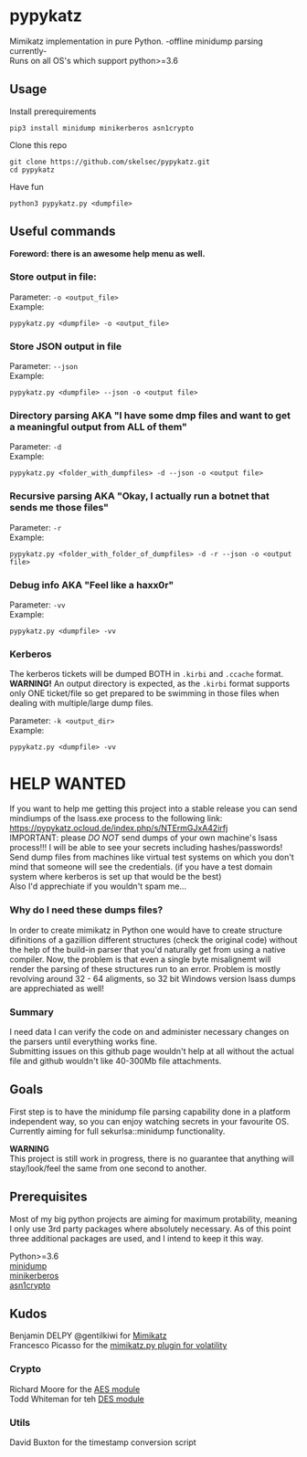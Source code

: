 # pypykatz
Mimikatz implementation in pure Python. -offline minidump parsing currently-  
Runs on all OS's which support python>=3.6

## Usage
Install prerequirements
```
pip3 install minidump minikerberos asn1crypto
```
Clone this repo
```
git clone https://github.com/skelsec/pypykatz.git
cd pypykatz
```
Have fun
```
python3 pypykatz.py <dumpfile>
```
## Useful commands
**Foreword: there is an awesome help menu as well.**  

### Store output in file:  
Parameter: ```-o <output_file>```  
Example: 
```
pypykatz.py <dumpfile> -o <output_file>
```
### Store JSON output in file
Parameter: ```--json```  
Example: 
```
pypykatz.py <dumpfile> --json -o <output file>
```
### Directory parsing AKA "I have some dmp files and want to get a meaningful output from ALL of them"
Parameter: ```-d```  
Example:  
```
pypykatz.py <folder_with_dumpfiles> -d --json -o <output file>
```
### Recursive parsing AKA "Okay, I actually run a botnet that sends me those files"
Parameter: ```-r```  
Example:  
```
pypykatz.py <folder_with_folder_of_dumpfiles> -d -r --json -o <output file>
```
### Debug info AKA "Feel like a haxx0r"
Parameter: ```-vv```  
Example:  
```
pypykatz.py <dumpfile> -vv
```

### Kerberos 
The kerberos tickets will be dumped BOTH in ```.kirbi``` and ```.ccache``` format.  
**WARNING!** An output directory is expected, as the ```.kirbi``` format supports only ONE ticket/file so get prepared to be swimming in those files when dealing with multiple/large dump files.  
  
Parameter: ```-k <output_dir>```  
Example:  
```
pypykatz.py <dumpfile> -vv
```

# HELP WANTED
If you want to help me getting this project into a stable release you can send mindiumps of the lsass.exe process to the following link: https://pypykatz.ocloud.de/index.php/s/NTErmGJxA42irfj  
IMPORTANT: please *DO NOT* send dumps of your own machine's lsass process!!! I will be able to see your secrets including hashes/passwords! Send dump files from machines like virtual test systems on which you don't mind that someone will see the credentials. (if you have a test domain system where kerberos is set up that would be the best)  
Also I'd apprechiate if you wouldn't spam me...  
### Why do I need these dumps files?
In order to create mimikatz in Python one would have to create structure difinitions of a gazillion different structures (check the original code) without the help of the build-in parser that you'd naturally get from using a native compiler. Now, the problem is that even a single byte misalignemt will render the parsing of these structures run to an error. Problem is mostly revolving around 32 - 64 aligments, so 32 bit Windows version lsass dumps are apprechiated as well!  
### Summary
I need data I can verify the code on and administer necessary changes on the parsers until everything works fine.  
Submitting issues on this github page wouldn't help at all without the actual file and github wouldn't like 40-300Mb file attachments.


## Goals
First step is to have the minidump file parsing capability done in a platform independent way, so you can enjoy watching secrets in your favourite OS.
Currently aiming for full sekurlsa::minidump functionality.

**WARNING**  
This project is still work in progress, there is no guarantee that anything will stay/look/feel the same from one second to another.

## Prerequisites
Most of my big python projects are aiming for maximum protability, meaning I only use 3rd party packages where absolutely necessary. 
As of this point three additional packages are used, and I intend to keep it this way.

Python>=3.6  
[minidump](https://github.com/skelsec/minidump)  
[minikerberos](https://github.com/skelsec/minikerberos)  
[asn1crypto](https://github.com/wbond/asn1crypto)  

## Kudos
Benjamin DELPY @gentilkiwi for [Mimikatz](https://github.com/gentilkiwi/mimikatz)  
Francesco Picasso for the [mimikatz.py plugin for volatility](https://raw.githubusercontent.com/sans-dfir/sift-files/master/volatility/mimikatz.py)  
  
### Crypto
Richard Moore for the [AES module](https://github.com/ricmoo/pyaes/blob/master/pyaes/aes.py)  
Todd Whiteman for teh [DES module](http://twhiteman.netfirms.com/des.html)  
  
### Utils
David Buxton for the timestamp conversion script  

